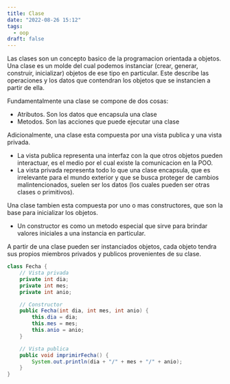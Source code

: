 ```yaml
---
title: Clase
date: "2022-08-26 15:12"
tags:  
  - oop
draft: false
---
```

Las clases son un concepto basico de la programacion orientada a objetos. Una clase es un molde del cual podemos instanciar (crear, generar, construir, inicializar) objetos de ese tipo en particular. Este describe las operaciones y los datos que contendran los objetos que se instancien a partir de ella.

Fundamentalmente una clase se compone de dos cosas:
- Atributos. Son los datos que encapsula una clase
- Metodos. Son las acciones que puede ejecutar una clase

Adicionalmente, una clase esta compuesta por una vista publica y una vista privada. 
- La vista publica representa una interfaz con la que otros objetos pueden interactuar, es el medio por el cual existe la comunicacion en la POO.
- La vista privada representa todo lo que una clase encapsula, que es irrelevante para el mundo exterior y que se busca proteger de cambios malintencionados, suelen ser los datos (los cuales pueden ser otras clases o primitivos).

Una clase tambien esta compuesta por uno o mas constructores, que son la base para inicializar los objetos.
- Un constructor es como un metodo especial que sirve para brindar valores iniciales a una instancia en particular.

A partir de una clase pueden ser instanciados objetos, cada objeto tendra sus propios miembros privados y publicos provenientes de su clase.

```Java
class Fecha {
	// Vista privada
	private int dia;
	private int mes;
	private int anio;

	// Constructor
	public Fecha(int dia, int mes, int anio) {
		this.dia = dia;
		this.mes = mes;
		this.anio = anio;
	}

	// Vista publica
	public void imprimirFecha() {
		System.out.println(dia + "/" + mes + "/" + anio);
	}
}
```